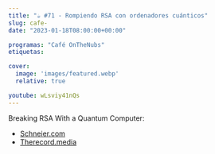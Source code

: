 ```yaml
---
title: "☕️ #71 - Rompiendo RSA con ordenadores cuánticos"
slug: cafe-
date: "2023-01-18T08:00:00+00:00"

programas: "Café OnTheNubs"
etiquetas:

cover:
  image: 'images/featured.webp'
  relative: true

youtube: wLsviy41nQs
---
```


Breaking RSA With a Quantum Computer:

* [Schneier.com](https://www.schneier.com/blog/archives/2023/01/breaking-rsa-with-a-quantum-computer.html)
* [Therecord.media](https://therecord.media/chinese-researchers-claim-to-have-broken-rsa-with-a-quantum-computer-experts-arent-so-sure)


